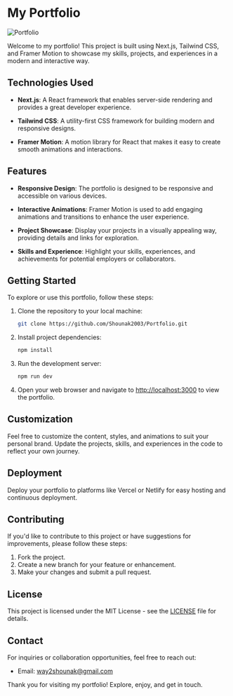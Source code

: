 # My Portfolio

![Portfolio](https://github.com/Shounak2003/Portfolio/assets/93007487/67b73388-8c0f-4ac7-bd44-2349c4390b4e)


Welcome to my portfolio! This project is built using Next.js, Tailwind CSS, and Framer Motion to showcase my skills, projects, and experiences in a modern and interactive way.

## Technologies Used

- **Next.js**: A React framework that enables server-side rendering and provides a great developer experience.

- **Tailwind CSS**: A utility-first CSS framework for building modern and responsive designs.

- **Framer Motion**: A motion library for React that makes it easy to create smooth animations and interactions.

## Features

- **Responsive Design**: The portfolio is designed to be responsive and accessible on various devices.

- **Interactive Animations**: Framer Motion is used to add engaging animations and transitions to enhance the user experience.

- **Project Showcase**: Display your projects in a visually appealing way, providing details and links for exploration.

- **Skills and Experience**: Highlight your skills, experiences, and achievements for potential employers or collaborators.

## Getting Started

To explore or use this portfolio, follow these steps:

1. Clone the repository to your local machine:

    ```bash
    git clone https://github.com/Shounak2003/Portfolio.git
    ```

2. Install project dependencies:

    ```bash
    npm install
    ```

3. Run the development server:

    ```bash
    npm run dev
    ```

4. Open your web browser and navigate to [http://localhost:3000](http://localhost:3000) to view the portfolio.

## Customization

Feel free to customize the content, styles, and animations to suit your personal brand. Update the projects, skills, and experiences in the code to reflect your own journey.

## Deployment

Deploy your portfolio to platforms like Vercel or Netlify for easy hosting and continuous deployment.

## Contributing

If you'd like to contribute to this project or have suggestions for improvements, please follow these steps:

1. Fork the project.
2. Create a new branch for your feature or enhancement.
3. Make your changes and submit a pull request.

## License

This project is licensed under the MIT License - see the [LICENSE](LICENSE) file for details.

## Contact

For inquiries or collaboration opportunities, feel free to reach out:

- Email: way2shounak@gmail.com

Thank you for visiting my portfolio! Explore, enjoy, and get in touch.





